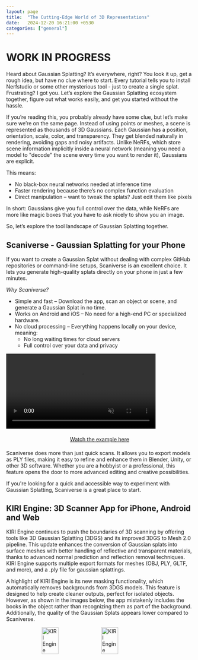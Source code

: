 ```yaml
---
layout: page
title:  "The Cutting-Edge World of 3D Representations"
date:   2024-12-20 16:21:00 +0530
categories: ["general"]
---
```


# WORK IN PROGRESS

Heard about Gaussian Splatting? It’s everywhere, right? You look it up, get a rough idea, but have no clue where to start. Every tutorial tells you to install Nerfstudio or some other mysterious tool - just to create a single splat. Frustrating? I got you. Let’s explore the Gaussian Splatting ecosystem together, figure out what works easily, and get you started without the hassle.

If you’re reading this, you probably already have some clue, but let’s make sure we’re on the same page. Instead of using points or meshes, a scene is represented as thousands of 3D Gaussians. Each Gaussian has a position, orientation, scale, color, and transparency. They get blended naturally in rendering, avoiding gaps and noisy artifacts. Unlike NeRFs, which store scene information implicitly inside a neural network (meaning you need a model to "decode" the scene every time you want to render it), Gaussians are explicit.

This means:
- No black-box neural networks needed at inference time
- Faster rendering because there’s no complex function evaluation
- Direct manipulation – want to tweak the splats? Just edit them like pixels

In short: Gaussians give you full control over the data, while NeRFs are more like magic boxes that you have to ask nicely to show you an image.

So, let’s explore the tool landscape of Gaussian Splatting together. 

## Scaniverse - Gaussian Splatting for your Phone
If you want to create a Gaussian Splat without dealing with complex GitHub repositories or command-line setups, Scaniverse is an excellent choice. It lets you generate high-quality splats directly on your phone in just a few minutes.

*Why Scaniverse?*
- Simple and fast – Download the app, scan an object or scene, and generate a Gaussian Splat in no time.
- Works on Android and iOS – No need for a high-end PC or specialized hardware.
- No cloud processing – Everything happens locally on your device, meaning:
  - No long waiting times for cloud servers
  - Full control over your data and privacy

<video class="scaniverse" width="80%" controls autoplay loop muted> <source src="{{ '/assets/2024-12-20/scaniverse_canon.mp4' | prepend: site.baseurl }}" type="video/mp4"> Your browser does not support the video tag. </video> <div style="display: flex; justify-content: center; margin: 20px 0;"> <a style="justify-content: center;" href="https://scaniverse.com/scan/jc6wzmsom6tlplx6">Watch the example here</a> </div>

Scaniverse does more than just quick scans. It allows you to export models as PLY files, making it easy to refine and enhance them in Blender, Unity, or other 3D software. Whether you are a hobbyist or a professional, this feature opens the door to more advanced editing and creative possibilities.

If you're looking for a quick and accessible way to experiment with Gaussian Splatting, Scaniverse is a great place to start.

## KIRI Engine: 3D Scanner App for iPhone, Android and Web

KIRI Engine continues to push the boundaries of 3D scanning by offering tools like 3D Gaussian Splatting (3DGS) and its improved 3DGS to Mesh 2.0 pipeline. This update enhances the conversion of Gaussian splats into surface meshes with better handling of reflective and transparent materials, thanks to advanced normal prediction and reflection removal techniques. KIRI Engine supports multiple export formats for meshes (OBJ, PLY, GLTF, and more), and a .ply file for gaussian splattings. 

A highlight of KIRI Engine is its new masking functionality, which automatically removes backgrounds from 3DGS models. This feature is designed to help create cleaner outputs, perfect for isolated objects. However, as shown in the images below, the app mistakenly includes the books in the object rather than recognizing them as part of the background. Additionally, the quality of the Gaussian Splats appears lower compared to Scaniverse. 

<div style="display: flex; justify-content: center; gap: 10px;">
  <img width="30%" src="{{ '/assets/2024-12-20/KIRI_engine.jpeg' | prepend: site.baseurl }}" alt="KIRI Engine">
  <img width="30%" src="{{ '/assets/2024-12-20/KIRI_engine_blur.jpeg' | prepend: site.baseurl }}" alt="KIRI Engine">
</div>
